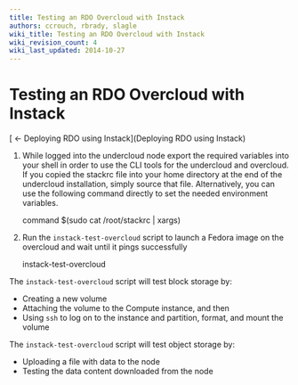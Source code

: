 ```yaml
---
title: Testing an RDO Overcloud with Instack
authors: ccrouch, rbrady, slagle
wiki_title: Testing an RDO Overcloud with Instack
wiki_revision_count: 4
wiki_last_updated: 2014-10-27
---
```


# Testing an RDO Overcloud with Instack

[ ← Deploying RDO using Instack](Deploying RDO using Instack)

1. While logged into the undercloud node export the required variables into your shell in order to use the CLI tools for the undercloud and overcloud. If you copied the stackrc file into your home directory at the end of the undercloud installation, simply source that file. Alternatively, you can use the following command directly to set the needed environment variables.

      command $(sudo cat /root/stackrc | xargs)

2. Run the `instack-test-overcloud` script to launch a Fedora image on the overcloud and wait until it pings successfully

    instack-test-overcloud

The `instack-test-overcloud` script will test block storage by:

*   Creating a new volume
*   Attaching the volume to the Compute instance, and then
*   Using `ssh` to log on to the instance and partition, format, and mount the volume

The `instack-test-overcloud` script will test object storage by:

*   Uploading a file with data to the node
*   Testing the data content downloaded from the node
